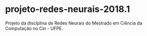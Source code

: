 # projeto-redes-neurais-2018.1

Projeto da disciplina de Redes Neurais do Mestrado em Ciência da Computação no Cin - UFPE.
